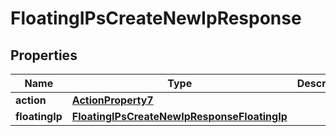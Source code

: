 

# FloatingIPsCreateNewIpResponse


## Properties

| Name | Type | Description | Notes |
|------------ | ------------- | ------------- | -------------|
|**action** | [**ActionProperty7**](ActionProperty7.md) |  |  [optional] |
|**floatingIp** | [**FloatingIPsCreateNewIpResponseFloatingIp**](FloatingIPsCreateNewIpResponseFloatingIp.md) |  |  |



